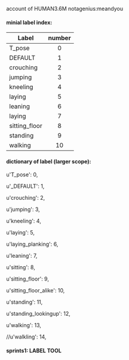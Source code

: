 account of HUMAN3.6M
notagenius:meandyou

#### minial label index:

| Label        | number           |
| ------------- |:-------------:| 
| T_pose      | 0 | 
| DEFAULT      | 1      | 
| crouching | 2      | 
| jumping | 3     | 
| kneeling | 4      | 
| laying | 5      | 
| leaning | 6      | 
| laying | 7      | 
| sitting_floor | 8      | 
| standing | 9      | 
| walking | 10      | 



#### dictionary of label (larger scope):
u'T_pose': 0, 

u'_DEFAULT': 1, 

u'crouching': 2, 

u'jumping': 3,

u'kneeling': 4, 

u'laying': 5, 

u'laying_planking': 6, 

u'leaning': 7, 

u'sitting': 8, 

u'sitting_floor': 9, 

u'sitting_floor_alike': 10, 

u'standing': 11, 

u'standing_lookingup': 12,

u'walking': 13, 


//u'walkling': 14, 

#### sprints1: LABEL TOOL
